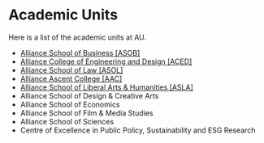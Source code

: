 # Academic Units

Here is a list of the academic units at AU.

* [Alliance School of Business [ASOB]](asob.md)
* [Alliance College of Engineering and Design [ACED]](aced.md) 
* [Alliance School of Law [ASOL]]()
* [Alliance Ascent College [AAC]]()
* [Alliance School of Liberal Arts & Humanities [ASLA]]()
* Alliance School of Design & Creative Arts 
* Alliance School of Economics
* Alliance School of Film & Media Studies
* Alliance School of Sciences
* Centre of Excellence in Public Policy, Sustainability and ESG Research